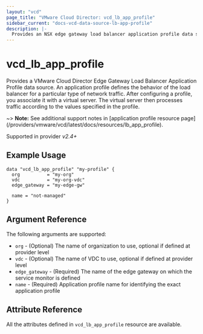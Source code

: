 ```yaml
---
layout: "vcd"
page_title: "VMware Cloud Director: vcd_lb_app_profile"
sidebar_current: "docs-vcd-data-source-lb-app-profile"
description: |-
  Provides an NSX edge gateway load balancer application profile data source.
---
```


# vcd\_lb\_app\_profile

Provides a VMware Cloud Director Edge Gateway Load Balancer Application Profile data source. An
application profile defines the behavior of the load balancer for a particular type of network
traffic. After configuring a profile, you associate it with a virtual server. The virtual server
then processes traffic according to the values specified in the profile.

~> **Note:** See additional support notes in [application profile resource page]
(/providers/vmware/vcd/latest/docs/resources/lb_app_profile).

Supported in provider *v2.4+*

## Example Usage

```hcl
data "vcd_lb_app_profile" "my-profile" {
  org          = "my-org"
  vdc          = "my-org-vdc"
  edge_gateway = "my-edge-gw"

  name = "not-managed"
}
```

## Argument Reference

The following arguments are supported:

* `org` - (Optional) The name of organization to use, optional if defined at provider level
* `vdc` - (Optional) The name of VDC to use, optional if defined at provider level
* `edge_gateway` - (Required) The name of the edge gateway on which the service monitor is defined
* `name` - (Required) Application profile name for identifying the exact application profile

## Attribute Reference

All the attributes defined in `vcd_lb_app_profile` resource are available.
